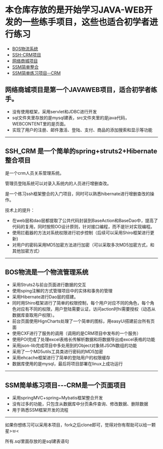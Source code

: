 # 本仓库存放的是开始学习JAVA-WEB开发的一些练手项目，这些也适合初学者进行练习
* [BOS物流系统](https://github.com/ruanwenjun/firstproject/tree/master/BOS物流系统)
* [SSH-CRM项目](https://github.com/ruanwenjun/firstproject/tree/master/SSH-CRM项目)
* [网络商城项目](https://github.com/ruanwenjun/firstproject/tree/master/网络商城项目)
* [SSM简单整合](https://github.com/ruanwenjun/firstproject/tree/master/SSM简单整合)
* [SSM简单练习项目--CRM](https://github.com/ruanwenjun/firstproject/tree/master/SSM简单练习项目--CRM)



## 网络商城项目是第一个JAVAWEB项目，适合初学者练手。
- 没有使用框架，采用servlet和JDBC进行开发
- sql文件夹里存放的是mysql建表，src文件夹里的是java代码，WEBCONTENT里的是页面。
- 实现了用户的注册、邮件激活、登陆、支付、商品的添加搜索和显示等功能

---

## SSH_CRM 是一个简单的spring+struts2+Hibernate整合项目
是一个crm人员关系管理系统。

管理员登陆系统可以对录入系统内的人员进行增删查改。

是一个练习ssh框架整合的入门项目，同时可以熟悉hibernate进行增删查改的操作。

技术上的提升：
- 在web层和dao层都提取了公共代码封装到BaseAction和BaseDao中，提高了代码的复用，同时按照OO设计原则，针对接口编程，而不是针对实现编程。
- 使用拦截器的方法对系统权限进行初步控制（后续可以采用Shiro框架进行更新)
- 对用户的密码采用MD5加密方法进行加密（可以采取多次MD5加密方式，和其他加密方式）

---

## BOS物流是一个物流管理系统

- 采用Struts2与前台页面进行数据的交互
- 使用sping注解的方式管理项目中的实体和事务的管理
- 采用Hibernate进行Dao层的搭建。
- 同时用Shiro框架进行了简单的权限控制，每个用户对应不同的角色，每个角色对应有不同的权限，用户登陆需要认证，访问action时hi需要授权（动态从数据库查取用户权限）。
- 前台页面使用HignCharts处理了一个简单的图标，用easyUi搭建前台所有页面
- 使用CXF进行了服务的调用（调用的是CRM项目中发布的一个服务）
- 使用POI完成了处理excel表格长传解析数据和将数据导出成excel表格的功能
- 采用json-lib完成项目中多处用到的Object对象转JSON数组的功能
- 采用了一个MD5utils工具类进行密码的MD5加密
- 采用ehcache框架进行了简单的登陆用户的权限缓存
- 数据库使用的是mysql，最后将项目部署在linux上成功运行


---
## SSM简单练习项目---CRM是一个页面项目
- 采用springMVC+spring+Mybatis框架整合开发
- 没有过多的功能，只包含从数据库中分页条件查询、修改数据、删除数据
- 用于熟悉SSM框架开发的流程


---
如果你想练习可以采用本项目，fork之后clone即可，觉得对你有帮助可以给一颗星>ㅂ<

所有.sql里面存放的是sql建表语句
